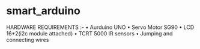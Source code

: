 # smart_arduino
HARDWARE REQUIREMENTS :-
•	Aurduino UNO 
•	Servo Motor SG90
•	LCD 16*2(i2c module attached)
•	TCRT 5000 IR sensors
•	Jumping and connecting wires
